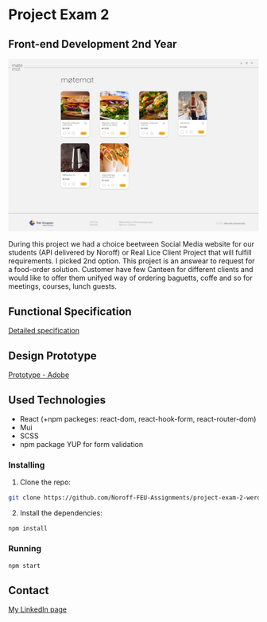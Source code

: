 # Project Exam 2
## Front-end Development 2nd Year

![Preview](src/images/pe2.png)

During this project we had a choice beetween Social Media website for our students (API delivered by Noroff) or Real Lice Client Project that will fulfill requirements. I picked 2nd option. 
This project is an answear to request for a food-order solution. Customer have few Canteen for different clients and would like to offer them unifyed way of ordering baguetts, coffe and so for meetings, courses, lunch guests. 

## Functional Specification

[Detailed specification](https://oasis-toad-793.notion.site/Functional-Specification-c49efab21c934590aa26867f370db290) 

## Design Prototype

[Prototype - Adobe](https://xd.adobe.com/view/ea66ca99-13eb-4334-84d5-8e8a0c31ef4e-bf35/)

## Used Technologies

- React (+npm packeges: react-dom, react-hook-form, react-router-dom)
- Mui
- SCSS
- npm package YUP for form validation

### Installing

1. Clone the repo:

```bash
git clone https://github.com/Noroff-FEU-Assignments/project-exam-2-werodev.git
```

2. Install the dependencies:

```
npm install
```

### Running

```
npm start
```

## Contact

[My LinkedIn page](https://www.linkedin.com/in/weronika-derkowska-a00459179/)
